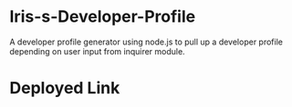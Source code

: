 # Iris-s-Developer-Profile
A developer profile generator using node.js to pull up a developer profile depending on user input from inquirer module. 

# Deployed Link
